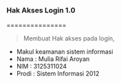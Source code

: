 ### Hak Akses Login 1.0
===============

> Membuat Hak akses pada login, 

* Makul keamanan sistem informasi
* Nama : Mulia Rifai Aroyan
* NIM : 3125311024
* Prodi : Sistem Informasi 2012
